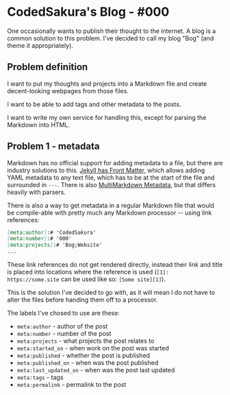 [meta:author]:# 'CodedSakura'
[meta:number]:# '000'
[meta:projects]:# 'Bog;Website'
[meta:started_on]:# '2023-10-20'
[meta:published]:# 'false'
[meta:published_on]:# '2000-01-01'
[meta:last_updated_on]:# '2024-03-31'
[meta:tags]:# 'Blog;WebSite;Markdown'
[meta:permalink]:# 'https://bog.codedsakura.dev/posts/000'


# CodedSakura's Blog - #000

One occasionally wants to publish their thought to the internet. A blog is a
common solution to this problem. I've decided to call my blog "Bog" (and theme
it appropriately).


## Problem definition

I want to put my thoughts and projects into a Markdown file and create 
decent-looking webpages from those files.

I want to be able to add tags and other metadata to the posts.

I want to write my own service for handling this, except for parsing the 
Markdown into HTML.


## Problem 1 - metadata

Markdown has no official support for adding metadata to a file, but there are
industry solutions to this. [Jekyll has Front Matter][1], which allows adding
YAML metadata to any text file, which has to be at the start of the file and
surrounded in `---`. There is also [MultiMarkdown Metadata][2], but that 
differs heavily with parsers.

[1]: https://jekyllrb.com/docs/front-matter/
[2]: https://fletcher.github.io/MultiMarkdown-5/metadata.html

There is also a way to get metadata in a regular Markdown file that would be
compile-able with pretty much any Markdown processor -- using link references:

```md
[meta:author]:# 'CodedSakura'
[meta:number]:# '000'
[meta:projects]:# 'Bog;Website'
...
```

These link references do not get rendered directly, instead their link and title
is placed into locations where the reference is used
(`[1]: https://some.site` can be used like so: `[Some site][1]`).

This is the solution I've decided to go with, as it will mean I do not have to
alter the files before handing them off to a processor.

The labels I've chosed to use are these:

* `meta:author` - author of the post
* `meta:number` - number of the post
* `meta:projects` - what projects the post relates to
* `meta:started_on` - when work on the post was started
* `meta:published` - whether the post is published
* `meta:published_on` - when was the post published
* `meta:last_updated_on` - when was the post last updated
* `meta:tags` - tags
* `meta:permalink` - permalink to the post